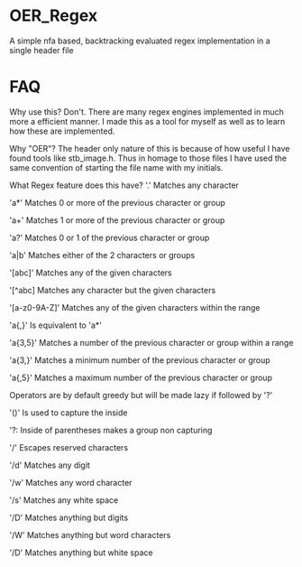 # OER_Regex
A simple nfa based, backtracking evaluated regex implementation in a single header file

# FAQ
  Why use this?
  Don't. There are many regex engines implemented in much more a efficient manner. I made this as a tool for myself as well as to learn how these are implemented.

  Why "OER"?
  The header only nature of this is because of how useful I have found tools like stb_image.h. Thus in homage to those files I have used the same convention of starting the file name with my initials.

  What Regex feature does this have?
  '.' Matches any character
	
  'a*' Matches 0 or more of the previous character or group
	
  'a+' Matches 1 or more of the previous character or group
	
  'a?' Matches 0 or 1 of the previous character or group
	
  'a|b' Matches either of the 2 characters or groups
	
  '\[abc]' Matches any of the given characters

 '\[^abc] Matches any character but the given characters

 '\[a-z0-9A-Z]' Matches any of the given characters within the range

  'a{,}' Is equivalent to 'a*'

  'a{3,5}' Matches a number of the previous character or group within a range
  
  'a{3,}' Matches a minimum number of the previous character or group

  'a{,5}' Matches a maximum number of the previous character or group

  Operators are by default greedy but will be made lazy if followed by '?'

  '()' Is used to capture the inside

  '?: Inside of parentheses makes a group non capturing

  '/' Escapes reserved characters

  '/d' Matches any digit

  '/w' Matches any word character

  '/s' Matches any white space

  '/D' Matches anything but digits

  '/W' Matches anything but word characters

  '/D' Matches anything but white space
  
